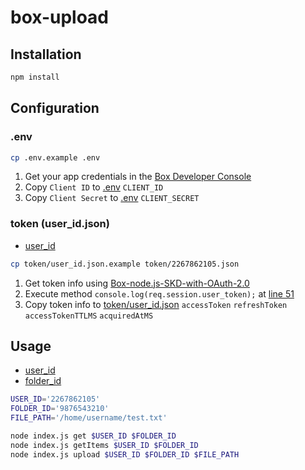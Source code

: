 # box-upload

## Installation
```bash
npm install
```

## Configuration
### .env
```bash
cp .env.example .env
```
1. Get your app credentials in the [Box Developer Console](https://app.box.com/developers/console)
2. Copy `Client ID` to [.env](.env) `CLIENT_ID`
3. Copy `Client Secret` to [.env](.env) `CLIENT_SECRET`
### token (user_id.json)
- [user_id](https://developer.box.com/platform/appendix/locating-values/#user-ids)
```bash
cp token/user_id.json.example token/2267862105.json
```
1. Get token info using [Box-node.js-SKD-with-OAuth-2.0](https://github.com/box-community/Box-node.js-SKD-with-OAuth-2.0/)
2. Execute method `console.log(req.session.user_token);` at [line 51](https://github.com/box-community/Box-node.js-SKD-with-OAuth-2.0/blob/5058878c7658c9f78e06c3ac798dd0f33bea2871/index.js#L51)
3. Copy token info to [token/user_id.json](token/user_id.json) `accessToken` `refreshToken` `accessTokenTTLMS` `acquiredAtMS`

## Usage
- [user_id](https://developer.box.com/platform/appendix/locating-values/#user-ids)
- [folder_id](https://developer.box.com/platform/appendix/locating-values/#content-ids)
```bash
USER_ID='2267862105'
FOLDER_ID='9876543210'
FILE_PATH='/home/username/test.txt'

node index.js get $USER_ID $FOLDER_ID
node index.js getItems $USER_ID $FOLDER_ID
node index.js upload $USER_ID $FOLDER_ID $FILE_PATH
```
